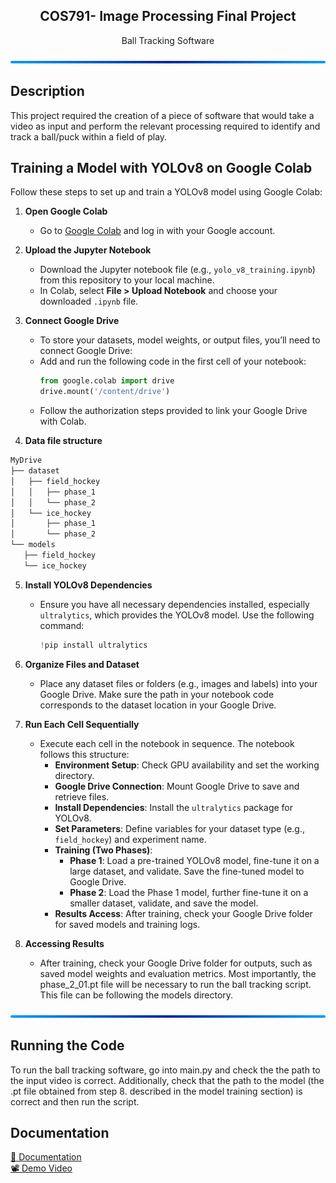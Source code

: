<h2 align ='center'> COS791- Image Processing Final Project </h3>
<p align = 'center'>Ball Tracking Software</p>


<img src="readme_resources/bar.png" alt="Alt text" title="bar">

## Description

This project required the creation of a piece of software that would take a video as input and perform the relevant processing required to identify and track a ball/puck within a field of play.


## Training a Model with YOLOv8 on Google Colab

Follow these steps to set up and train a YOLOv8 model using Google Colab:

1. **Open Google Colab**
   - Go to [Google Colab](https://colab.research.google.com/) and log in with your Google account.

2. **Upload the Jupyter Notebook**
   - Download the Jupyter notebook file (e.g., `yolo_v8_training.ipynb`) from this repository to your local machine.
   - In Colab, select **File > Upload Notebook** and choose your downloaded `.ipynb` file.

3. **Connect Google Drive**
   - To store your datasets, model weights, or output files, you’ll need to connect Google Drive:
   - Add and run the following code in the first cell of your notebook:
     ```python
     from google.colab import drive
     drive.mount('/content/drive')
     ```
   - Follow the authorization steps provided to link your Google Drive with Colab.

4.  **Data file structure**
 ```python
MyDrive
├── dataset
│   ├── field_hockey
│   │   ├── phase_1
│   │   └── phase_2
│   └── ice_hockey
│       ├── phase_1
│       └── phase_2
└── models
    ├── field_hockey
    └── ice_hockey
```

5. **Install YOLOv8 Dependencies**
   - Ensure you have all necessary dependencies installed, especially `ultralytics`, which provides the YOLOv8 model. Use the following command:
     ```python
     !pip install ultralytics
     ```

6. **Organize Files and Dataset**
   - Place any dataset files or folders (e.g., images and labels) into your Google Drive. Make sure the path in your notebook code corresponds to the dataset location in your Google Drive.

7. **Run Each Cell Sequentially**
   - Execute each cell in the notebook in sequence. The notebook follows this structure:
     - **Environment Setup**: Check GPU availability and set the working directory.
     - **Google Drive Connection**: Mount Google Drive to save and retrieve files.
     - **Install Dependencies**: Install the `ultralytics` package for YOLOv8.
     - **Set Parameters**: Define variables for your dataset type (e.g., `field_hockey`) and experiment name.
     - **Training (Two Phases)**:
       - **Phase 1**: Load a pre-trained YOLOv8 model, fine-tune it on a large dataset, and validate. Save the fine-tuned model to Google Drive.
       - **Phase 2**: Load the Phase 1 model, further fine-tune it on a smaller dataset, validate, and save the model.
     - **Results Access**: After training, check your Google Drive folder for saved models and training logs.


8. **Accessing Results**
   - After training, check your Google Drive folder for outputs, such as saved model weights and evaluation metrics. Most importantly, the phase_2_01.pt file will be necessary to run the ball tracking script. This file can be following the models directory.


<img src="readme_resources/bar.png" alt="Alt text" title="bar">

## Running the Code
To run the ball tracking software, go into main.py and check the the path to the input video is correct. Additionally, check that the path to the model (the .pt file obtained from step 8. described in the model training section) is correct and then run the script.




## Documentation
<div><a href="https://www.overleaf.com/read/mbbcfmpmfktc#854a0b">🧾 Documentation</a></div>
<div><a href="#">📽️ Demo Video </a></div>




